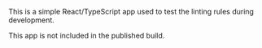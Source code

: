 This is a simple React/TypeScript app used to test the linting rules during development.

This app is not included in the published build.
